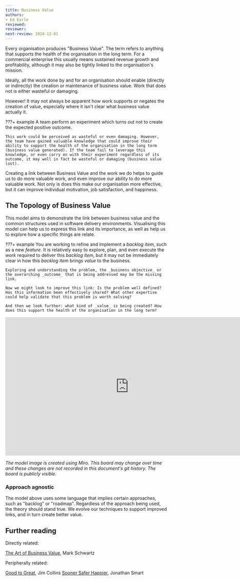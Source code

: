 ```yaml
---
title: Business Value
authors: 
- Ed Earle
reviewed: 
reviewer:
next-review: 2024-12-01
---
```


Every organisation produces "Business Value". The term refers to anything that supports the health of the organisation in the long term. For a commercial enterprise this usually means sustained revenue growth and profitability, although it may also be tightly linked to the organisation's mission.

Ideally, all the work done by and for an organisation should enable (directly or indirectly) the creation or maintenance of business value. Work that does not is either wasteful or damaging.

However! It may not always be apparent how work supports or negates the creation of value, especially where it isn't clear what business value actually it.

???+ example
    A team perform an experiment which turns out not to create the expected positive outcome.
    
    This work could be perceived as wasteful or even damaging. However, the team have gained valuable knowledge that could improve their ability to support the health of the organisation in the long term (business value generated). If the team fail to leverage this knowledge, or even carry on with their experiment regardless of its outcome, it may well in fact be wasteful or damaging (business value lost).

Creating a link between Business Value and the work we do helps to guide us to do more valuable work, and even improve our ability to do more valuable work. Not only is does this make our organisation more effective, but it can improve individual motivation, job satisfaction, and happiness.

## The Topology of Business Value

This model aims to demonstrate the link between business value and the common structures used in software delivery environments. Visualising this model can help us to express this link and its importance, as well as help us to explore how a specific things are relate. 

???+ example
    You are working to refine and implement a _backlog item_, such as a new _feature_. It is relatively easy to explore, plan, and even execute the _work_ required to deliver this _backlog item_, but it may not be immediately clear in how this _backlog item_ brings _value_ to the business. 

    Exploring and understanding the problem, the _business objective_ or the overarching _outcome_ that is being addressed may be the missing link. 
    
    Now we might look to improve this link: Is the problem well defined? Has this information been effectively shared? What other expertise could help validate that this problem is worth solving?

    And then we look further: what kind of _value_ is being created? How does this support the health of the organisation in the long term?

<iframe width="768" height="432" src="https://miro.com/app/embed/uXjVNLdyIqQ=/?pres=1&frameId=3458764570994430477&embedId=980306685976" frameborder="0" scrolling="no" allow="fullscreen; clipboard-read; clipboard-write" allowfullscreen></iframe>

*The model image is created using Miro. This board may change over time and these changes are not recorded in this document's git history. The board is publicly visible.*

### Approach agnostic

The model above uses some language that implies certain approaches, such as "backlog" or "roadmap". Regardless of the approach being used, the theory should stand true. We evolve our techniques to support improved links, and in turn create better value.

## Further reading

Directly related:

[The Art of Business Value](https://itrevolution.com/product/the-art-of-business-value/), Mark Schwartz

Peripherally related:

[Good to Great](https://www.jimcollins.com/books.html), Jim Collins
[Sooner Safer Happier](https://www.soonersaferhappier.com/book), Jonathan Smart